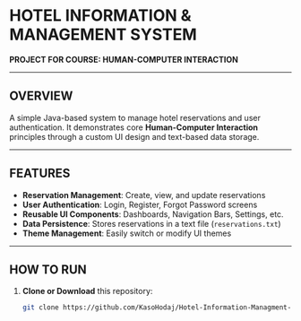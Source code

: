 # HOTEL INFORMATION & MANAGEMENT SYSTEM
**PROJECT FOR COURSE: HUMAN-COMPUTER INTERACTION**

---

## OVERVIEW
A simple Java-based system to manage hotel reservations and user authentication. It demonstrates core **Human-Computer Interaction** principles through a custom UI design and text-based data storage.

---

## FEATURES
- **Reservation Management**: Create, view, and update reservations  
- **User Authentication**: Login, Register, Forgot Password screens  
- **Reusable UI Components**: Dashboards, Navigation Bars, Settings, etc.  
- **Data Persistence**: Stores reservations in a text file (`reservations.txt`)  
- **Theme Management**: Easily switch or modify UI themes

---

## HOW TO RUN
1. **Clone or Download** this repository:
   ```bash
   git clone https://github.com/KasoHodaj/Hotel-Information-Managment-System.git
